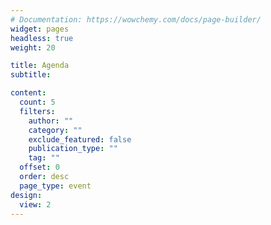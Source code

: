 ```yaml
---
# Documentation: https://wowchemy.com/docs/page-builder/
widget: pages
headless: true
weight: 20

title: Agenda
subtitle:

content:
  count: 5
  filters:
    author: ""
    category: ""
    exclude_featured: false
    publication_type: ""
    tag: ""
  offset: 0
  order: desc
  page_type: event
design:
  view: 2
---
```

